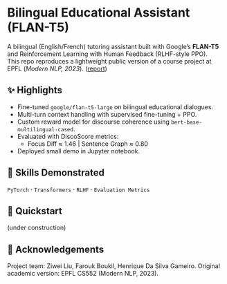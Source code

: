 # Bilingual Educational Assistant (FLAN-T5)

A bilingual (English/French) tutoring assistant built with Google’s **FLAN-T5** and Reinforcement Learning with Human Feedback (RLHF-style PPO).  
This repo reproduces a lightweight public version of a course project at EPFL (*Modern NLP, 2023*). ([report](https://github.com/ZiweiLiu1314/EPFL-LLM-Educational_Assistant/blob/main/Multi-round_Educational_Assistant_LM_with_Automated_Context_Integration.pdf))

## ✨ Highlights
- Fine-tuned `google/flan-t5-large` on bilingual educational dialogues.
- Multi-turn context handling with supervised fine-tuning + PPO.
- Custom reward model for discourse coherence using `bert-base-multilingual-cased`.
- Evaluated with DiscoScore metrics:  
  - Focus Diff ≈ 1.46  |  Sentence Graph ≈ 0.80
- Deployed small demo in Jupyter notebook.

## 🧠 Skills Demonstrated
`PyTorch` · `Transformers` · `RLHF` · `Evaluation Metrics`

## 🚀 Quickstart
(under construction)

## 🤝 Acknowledgements

Project team: Ziwei Liu, Farouk Boukil, Henrique Da Silva Gameiro. 
Original academic version: EPFL CS552 (Modern NLP, 2023). 
